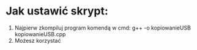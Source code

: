 # Jak ustawić skrypt: 
1.    Najpierw zkompiluj program komendą w cmd: g++ -o kopiowanieUSB kopiowanieUSB.cpp
2.    Możesz korzystać